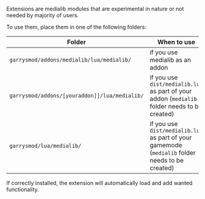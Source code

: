 Extensions are medialib modules that are experimental in nature or not needed by majority of users.

To use them, place them in one of the following folders:

Folder | When to use
---|---
```garrysmod/addons/medialib/lua/medialib/``` | if you use medialib as an addon
```garrysmod/addons/[youraddon]]/lua/medialib/``` | if you use ```dist/medialib.lua``` as part of your addon (```medialib``` folder needs to be created)
```garrysmod/lua/medialib/``` | if you use ```dist/medialib.lua``` as part of your gamemode (```medialib``` folder needs to be created)

If correctly installed, the extension will automatically load and add wanted functionality.